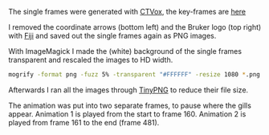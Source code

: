 The single frames were generated with [CTVox](https://www.bruker.com/products/microtomography/micro-ct-for-sample-scanning/realistic-visualization-by-volume-rendering.html), the key-frames are [here](head-without-gills.sb)

I removed the coordinate arrows (bottom left) and the Bruker logo (top right) with [Fiji](https://fiji.sc) and saved out the single frames again as PNG images.

With ImageMagick I made the (white) background of the single frames transparent and rescaled the images to HD width.

```bash
mogrify -format png -fuzz 5% -transparent "#FFFFFF" -resize 1080 *.png
```

Afterwards I ran all the images through [TinyPNG](https://github.com/kyleduo/TinyPNG4Mac) to reduce their file size.

The animation was put into two separate frames, to pause where the gills appear.
Animation 1 is played from the start to frame 160.
Animation 2 is played from frame 161 to the end (frame 481).


